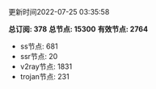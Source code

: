 更新时间2022-07-25 03:35:58

**总订阅: 378**
**总节点: 15300**
**有效节点: 2764**
- ss节点: 681
- ssr节点: 20
- v2ray节点: 1831
- trojan节点: 231
